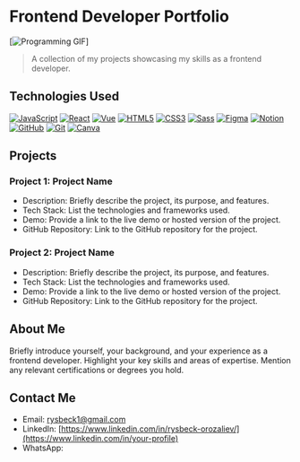 # Frontend Developer Portfolio

[![Programming GIF]([https://your-gif-url.gif](https://media.giphy.com/media/iIqmM5tTjmpOB9mpbn/giphy.gif))]

> A collection of my projects showcasing my skills as a frontend developer.

## Technologies Used


[![JavaScript](https://raw.githubusercontent.com/devicons/devicon/master/icons/javascript/javascript-original.png)](https://developer.mozilla.org/en-US/docs/Web/JavaScript)
[![React](https://raw.githubusercontent.com/devicons/devicon/master/icons/react/react-original.png)](https://reactjs.org/)
[![Vue](https://raw.githubusercontent.com/devicons/devicon/master/icons/vuejs/vuejs-original.png)](https://vuejs.org/)
[![HTML5](https://raw.githubusercontent.com/devicons/devicon/master/icons/html5/html5-original.png)](https://developer.mozilla.org/en-US/docs/Web/HTML)
[![CSS3](https://raw.githubusercontent.com/devicons/devicon/master/icons/css3/css3-original.png)](https://developer.mozilla.org/en-US/docs/Web/CSS)
[![Sass](https://raw.githubusercontent.com/devicons/devicon/master/icons/sass/sass-original.png)](https://sass-lang.com/)
[![Figma](https://www.vectorlogo.zone/logos/figma/figma-icon.svg)](https://www.figma.com/)
[![Notion](https://www.vectorlogo.zone/logos/notionhq/notionhq-icon.svg)](https://www.notion.so/)
[![GitHub](https://raw.githubusercontent.com/devicons/devicon/master/icons/github/github-original.png)](https://github.com/)
[![Git](https://raw.githubusercontent.com/devicons/devicon/master/icons/git/git-original.png)](https://git-scm.com/)
[![Canva](https://www.vectorlogo.zone/logos/canva/canva-icon.svg)](https://www.canva.com/)



## Projects

### Project 1: Project Name

- Description: Briefly describe the project, its purpose, and features.
- Tech Stack: List the technologies and frameworks used.
- Demo: Provide a link to the live demo or hosted version of the project.
- GitHub Repository: Link to the GitHub repository for the project.

### Project 2: Project Name

- Description: Briefly describe the project, its purpose, and features.
- Tech Stack: List the technologies and frameworks used.
- Demo: Provide a link to the live demo or hosted version of the project.
- GitHub Repository: Link to the GitHub repository for the project.

## About Me

Briefly introduce yourself, your background, and your experience as a frontend developer. Highlight your key skills and areas of expertise. Mention any relevant certifications or degrees you hold.

## Contact Me

- Email: [rysbeck1@gmail.com](mailto:your-email@example.com)
- LinkedIn: [https://www.linkedin.com/in/rysbeck-orozaliev/](https://www.linkedin.com/in/your-profile)
- WhatsApp:
